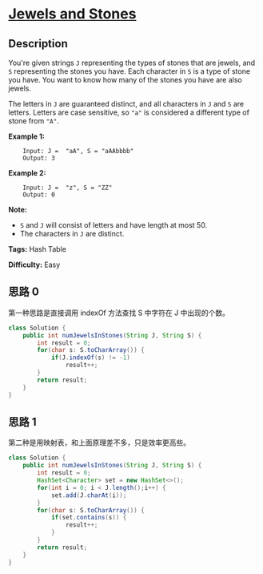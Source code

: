 # [Jewels and Stones][title]

## Description

You're given strings `J` representing the types of stones that are jewels, and `S` representing the stones you have.  Each character in `S` is a type of stone you have.  You want to know how many of the stones you have are also jewels.

The letters in `J` are guaranteed distinct, and all characters in `J` and `S` are letters. Letters are case sensitive, so `"a"` is considered a different type of stone from `"A"`.

**Example 1:**

```
    Input: J =  "aA", S = "aAAbbbb"
    Output: 3
```

**Example 2:**

```
    Input: J =  "z", S = "ZZ"
    Output: 0
```

**Note:**

* `S` and `J` will consist of letters and have length at most 50.
* The characters in `J` are distinct.

**Tags:** Hash Table

**Difficulty:** Easy

## 思路 0

第一种思路是直接调用 indexOf 方法查找 S 中字符在 J 中出现的个数。

``` java
class Solution {
    public int numJewelsInStones(String J, String S) {
        int result = 0;
        for(char s: S.toCharArray()) {
            if(J.indexOf(s) != -1)
                result++;
        }
        return result;
    }
}
```

## 思路 1

第二种是用映射表，和上面原理差不多，只是效率更高些。

``` java
class Solution {
    public int numJewelsInStones(String J, String S) {
        int result = 0;
        HashSet<Character> set = new HashSet<>();
        for(int i = 0; i < J.length();i++) {
            set.add(J.charAt(i));
        }
        for(char s: S.toCharArray()) {
            if(set.contains(s)) {
                result++;
            }
        }
        return result;
    }
}
```

[title]: https://leetcode.com/problems/jewels-and-stones
